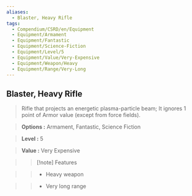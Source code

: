 ```yaml
---
aliases:
  - Blaster, Heavy Rifle
tags:
  - Compendium/CSRD/en/Equipment
  - Equipment/Armament
  - Equipment/Fantastic
  - Equipment/Science-Fiction
  - Equipment/Level/5
  - Equipment/Value/Very-Expensive
  - Equipment/Weapon/Heavy
  - Equipment/Range/Very-Long
---
```

  
    
## Blaster, Heavy Rifle    
    
>Rifle that projects an energetic plasma-particle beam; It ignores 1 point of Armor value (except from force fields).    
> **Options :** Armament, Fantastic, Science Fiction    
> **Level :** 5    
> **Value :** Very Expensive    
>>[!note] Features    
>> - Heavy weapon    
>> - Very long range